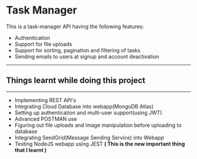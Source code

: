 # Task Manager

This is a task-manager API having the following features:
- Authentication
- Support for file uploads
- Support for sorting, pagination and filtering of tasks
- Sending emails to users at signup and account deactivation

---

## Things learnt while doing this project
---

- Implementing REST API's 
- Integrating Cloud Database into webapp(MongoDB Atlas)
- Setting up authentication and multi-user support(using JWT)
- Advanced POSTMAN use
- Figuring out file uploads and image manipulation before uploading to database
- Integrating SendGrid(Message Sending Service) into Webapp
- Testing NodeJS webapp using JEST **( This is the new important thing that I learnt )** 